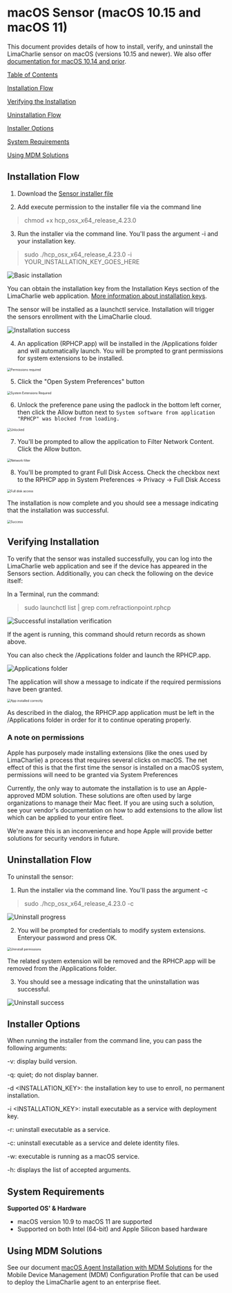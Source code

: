 # macOS Sensor (macOS 10.15 and macOS 11)

This document provides details of how to install, verify, and uninstall the LimaCharlie sensor on macOS (versions 10.15 and newer).  We also offer [documentation for macOS 10.14 and prior](macOS_sensor_installation-older.md).



<u>Table of Contents</u>

[Installation Flow](#Installation-Flow)

[Verifying the Installation](#Verifying-Installation)

[Uninstallation Flow](#Uninstallation-Flow)

[Installer Options](#Installer-Options)

[System Requirements](#System-Requirements)

[Using MDM Solutions](#Using-MDM-Solutions)

<a name="Installation-Flow"></a>

## Installation Flow

1. Download the [Sensor installer file](https://app.limacharlie.io/get/mac/64)



2. Add execute permission to the installer file via the command line

> chmod +x hcp_osx_x64_release_4.23.0



3. Run the installer via the command line.  You'll pass the argument -i and your installation key.

> sudo ./hcp_osx_x64_release_4.23.0 -i YOUR_INSTALLATION_KEY_GOES_HERE

<img src="https://storage.googleapis.com/limacharlie-io/doc/sensor-installation/macOS/images/Installation/01-Basic_installation.png" alt="Basic installation" style="zoom:100%;" />

You can obtain the installation key from the Installation Keys section of the LimaCharlie web application.  [More information about installation keys](https://doc.limacharlie.io/docs/documentation/docs/manage_keys.md).

The sensor will be installed as a launchctl service.  Installation will trigger the sensors enrollment with the LimaCharlie cloud.

<img src="https://storage.googleapis.com/limacharlie-io/doc/sensor-installation/macOS/images/Installation/02-Installation_success.png" alt="Installation success" style="zoom:100%;" />

4. An application (RPHCP.app) will be installed in the /Applications folder and will automatically launch.  You will be prompted to grant permissions for system extensions to be installed.

<img src="https://storage.googleapis.com/limacharlie-io/doc/sensor-installation/macOS/images/Installation/03-Permissions_Required.png" alt="Permissions required" style="zoom:50%;" />

5.  Click the "Open System Preferences" button

<img src="https://storage.googleapis.com/limacharlie-io/doc/sensor-installation/macOS/images/Installation/04-System_Extension_Required.png" alt="System Extensions Required" style="zoom:50%;" />

6.  Unlock the preference pane using the padlock in the bottom left corner, then click the Allow button next to `System software from application "RPHCP" was blocked from loading.`

<img src="https://storage.googleapis.com/limacharlie-io/doc/sensor-installation/macOS/images/Installation/06-Allow_System_Software_Unlocked.png" alt="Unlocked" style="zoom:50%;" />

7.  You'll be prompted to allow the application to Filter Network Content.  Click the Allow button.

<img src="https://storage.googleapis.com/limacharlie-io/doc/sensor-installation/macOS/images/Installation/07--Network_Filter.png" alt="Network filter" style="zoom:50%;" />

8.  You'll be prompted to grant Full Disk Access.  Check the checkbox next to the RPHCP app in System Preferences -> Privacy -> Full Disk Access

<img src="https://storage.googleapis.com/limacharlie-io/doc/sensor-installation/macOS/images/Installation/08-Full_Disk_Access.png" alt="Full disk access" style="zoom:50%;" />

The installation is now complete and you should see a message indicating that the installation was successful.

<img src="https://storage.googleapis.com/limacharlie-io/doc/sensor-installation/macOS/images/Installation/09-Success.png" alt="Success" style="zoom:50%;" />

<a name="Verifying-Installation"></a>
## Verifying Installation

To verify that the sensor was installed successfully, you can log into the LimaCharlie web application and see if the device has appeared in the Sensors section.  Additionally, you can check the following on the device itself:

In a Terminal, run the command:

> sudo launchctl list | grep com.refractionpoint.rphcp

<img src="https://storage.googleapis.com/limacharlie-io/doc/sensor-installation/macOS/images/Verification/Verification-installation-successful.png" alt="Successful installation verification" style="zoom:100%;" />

If the agent is running, this command should return records as shown above.



You can also check the /Applications folder and launch the RPHCP.app.

<img src="https://storage.googleapis.com/limacharlie-io/doc/sensor-installation/macOS/images/Installation/10-Applications.png" alt="Applications folder" style="zoom:100%;" />



The application will show a message to indicate if the required permissions have been granted.

<img src="https://storage.googleapis.com/limacharlie-io/doc/sensor-installation/macOS/images/Installation/11-App_Installed_Correctly.png" alt="App installed correctly" style="zoom:50%;" />

As described in the dialog, the RPHCP.app application must be left in the /Applications folder in order for it to continue operating properly.




### A note on permissions
Apple has purposely made installing extensions (like the ones used by LimaCharlie) a process that requires several clicks on macOS.  The net effect of this is that the first time the sensor is installed on a macOS system, permissions will need to be granted via System Preferences

Currently, the only way to automate the installation is to use an Apple-approved MDM solution. These solutions are often used by large organizations to manage their Mac fleet. If you are using such a solution, see your vendor's documentation on how to add extensions to the allow list which can be applied to your entire fleet.

We're aware this is an inconvenience and hope Apple will provide better solutions for security vendors in future.



<a name="Uninstallation-Flow"></a>
## Uninstallation Flow

To uninstall the sensor:

1. Run the installer via the command line.  You'll pass the argument -c

> sudo ./hcp_osx_x64_release_4.23.0 -c

<img src="https://storage.googleapis.com/limacharlie-io/doc/sensor-installation/macOS/images/Uninstallation/1-Uninstall_Progress.png" alt="Uninstall progress" style="zoom:100%;" />

2. You will be prompted for credentials to modify system extensions.  Enteryour password and press OK.

<img src="https://storage.googleapis.com/limacharlie-io/doc/sensor-installation/macOS/images/Uninstallation/2-Uninstaller_Permissions.png" alt="Uninstall permissions" style="zoom:50%;" />

The related system extension will be removed and the RPHCP.app will be removed from the /Applications folder.



3.  You should see a message indicating that the uninstallation was successful.

<img src="https://storage.googleapis.com/limacharlie-io/doc/sensor-installation/macOS/images/Uninstallation/3-Uninstall_Success.png" alt="Uninstall success" style="zoom:100%;" />


<a name="Installer-Options"></a>
## Installer Options

When running the installer from the command line, you can pass the following arguments:

-v: display build version.

-q: quiet; do not display banner.

-d <INSTALLATION_KEY>: the installation key to use to enroll, no permanent installation.

-i <INSTALLATION_KEY>: install executable as a service with deployment key.

-r: uninstall executable as a service.

-c: uninstall executable as a service and delete identity files.

-w: executable is running as a macOS service.

-h: displays the list of accepted arguments.



<a name="System-Requirements"></a>
## System Requirements

**Supported OS' & Hardware**

- macOS version 10.9 to macOS 11 are supported
- Supported on both Intel (64-bit) and Apple Silicon based hardware 

<a name="Using-MDM-Solutions"></a>
## Using MDM Solutions

See our document <a href="macOS-MDM-configuration-profile.md">macOS Agent Installation with MDM Solutions<a> for the Mobile Device Management (MDM) Configuration Profile that can be used to deploy the LimaCharlie agent to an enterprise fleet.